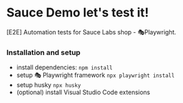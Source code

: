 # Sauce Demo let's test it!

[E2E] Automation tests for Sauce Labs shop - 🎭Playwright.

### Installation and setup

- install dependencies: `npm install`
- setup 🎭 Playwright framework `npx playwright install`
- setup husky `npx husky`
- (optional) install Visual Studio Code extensions
